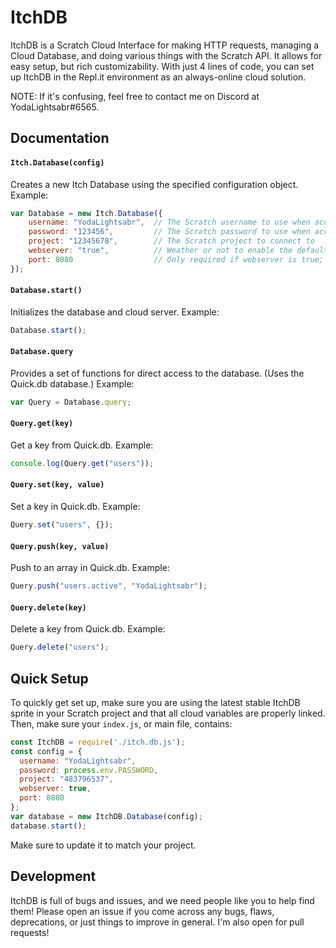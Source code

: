 # ItchDB
ItchDB is a Scratch Cloud Interface for making HTTP requests, managing a Cloud Database, and doing various things with the Scratch API. It allows for easy setup, but rich customizability. With just 4 lines of code, you can set up ItchDB in the Repl.it environment as an always-online cloud solution.

NOTE: If it's confusing, feel free to contact me on Discord at YodaLightsabr#6565.

## Documentation
#### `Itch.Database(config)`
Creates a new Itch Database using the specified configuration object. Example:
```js
var Database = new Itch.Database({
	username: "YodaLightsabr",  // The Scratch username to use when accessing the API
	password: "123456",         // The Scratch password to use when accessing the API
	project: "12345678",        // The Scratch project to connect to
	webserver: "true",          // Weather or not to enable the default webserver
	port: 8080                  // Only required if webserver is true; the port to open the webserver on
});
```
#### `Database.start()`
Initializes the database and cloud server. Example:
```js
Database.start();
```
#### `Database.query`
Provides a set of functions for direct access to the database. (Uses the Quick.db database.) Example:
```js
var Query = Database.query;
```
#### `Query.get(key)`
Get a key from Quick.db. Example:
```js
console.log(Query.get("users"));
```
#### `Query.set(key, value)`
Set a key in Quick.db. Example:
```js
Query.set("users", {});
```
#### `Query.push(key, value)`
Push to an array in Quick.db. Example:
```js
Query.push("users.active", "YodaLightsabr");
```
#### `Query.delete(key)`
Delete a key from Quick.db. Example:
```js
Query.delete("users");
```

## Quick Setup
To quickly get set up, make sure you are using the latest stable ItchDB sprite in your Scratch project and that all cloud variables are properly linked. Then, make sure your `index.js`, or main file, contains:
```js
const ItchDB = require('./itch.db.js');
const config = {
  username: "YodaLightsabr",
  password: process.env.PASSWORD,
  project: "483796537",
  webserver: true,
  port: 8080
};
var database = new ItchDB.Database(config);
database.start();
```
Make sure to update it to match your project.

## Development
ItchDB is full of bugs and issues, and we need people like you to help find them! Please open an issue if you come across any bugs, flaws, deprecations, or just things to improve in general. I'm also open for pull requests!
